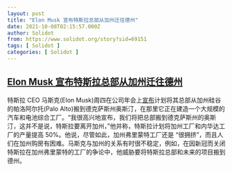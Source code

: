 ```yaml
---
layout: post
title: "Elon Musk 宣布特斯拉总部从加州迁往德州"
date: 2021-10-08T02:15:57.000Z
author: Solidot
from: https://www.solidot.org/story?sid=69151
tags: [ Solidot ]
categories: [ Solidot ]
---
```

<!--1633659357000-->
[Elon Musk 宣布特斯拉总部从加州迁往德州](https://www.solidot.org/story?sid=69151)
------

<div>
特斯拉 CEO 马斯克(Elon Musk)周四在公司年会上<a href="https://cn.reuters.com/article/us-tesla-headquarters-austin-1008-idCNKBS2GY05M?il=0">宣布</a>计划将其总部从加州硅谷的帕洛阿尔托(Palo Alto)搬到德克萨斯州奥斯汀，在那里它正在建造一个大规模的汽车和电池综合工厂。“我很高兴地宣布，我们将把总部搬到德克萨斯州的奥斯汀，这并不是说，特斯拉要离开加州，”他并称，特斯拉计划将加州工厂和内华达工厂的产量提高 50%。他说，尽管如此，加州弗里蒙特工厂还是 “很拥挤”，而且人们在加州购房有困难。马斯克与加州的关系有时很不稳定，例如，在因新冠而关闭特斯拉在加州弗里蒙特的工厂的争论中，他威胁要将特斯拉总部和未来的项目搬到德州。
</div>
